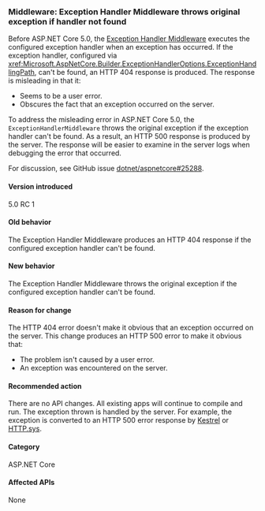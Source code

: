 ### Middleware: Exception Handler Middleware throws original exception if handler not found

Before ASP.NET Core 5.0, the [Exception Handler Middleware](xref:Microsoft.AspNetCore.Builder.ExceptionHandlerExtensions.UseExceptionHandler%2A) executes the configured exception handler when an exception has occurred. If the exception handler, configured via <xref:Microsoft.AspNetCore.Builder.ExceptionHandlerOptions.ExceptionHandlingPath>, can't be found, an HTTP 404 response is produced. The response is misleading in that it:

* Seems to be a user error.
* Obscures the fact that an exception occurred on the server.

To address the misleading error in ASP.NET Core 5.0, the `ExceptionHandlerMiddleware` throws the original exception if the exception handler can't be found. As a result, an HTTP 500 response is produced by the server. The response will be easier to examine in the server logs when debugging the error that occurred.

For discussion, see GitHub issue [dotnet/aspnetcore#25288](https://github.com/dotnet/aspnetcore/issues/25288).

#### Version introduced

5.0 RC 1

#### Old behavior

The Exception Handler Middleware produces an HTTP 404 response if the configured exception handler can't be found.

#### New behavior

The Exception Handler Middleware throws the original exception if the configured exception handler can't be found.

#### Reason for change

The HTTP 404 error doesn't make it obvious that an exception occurred on the server. This change produces an HTTP 500 error to make it obvious that:

* The problem isn't caused by a user error.
* An exception was encountered on the server.

#### Recommended action

There are no API changes. All existing apps will continue to compile and run. The exception thrown is handled by the server. For example, the exception is converted to an HTTP 500 error response by [Kestrel](/aspnet/core/fundamentals/servers/kestrel) or [HTTP.sys](/aspnet/core/fundamentals/servers/httpsys).

#### Category

ASP.NET Core

#### Affected APIs

None

<!--

#### Affected APIs

Not detectable via API analysis

-->
